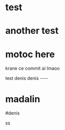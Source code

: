 # test
# another test
# motoc here
krane ce commit ai lmaoo






test denis denis ----

# madalin
#denis

ss